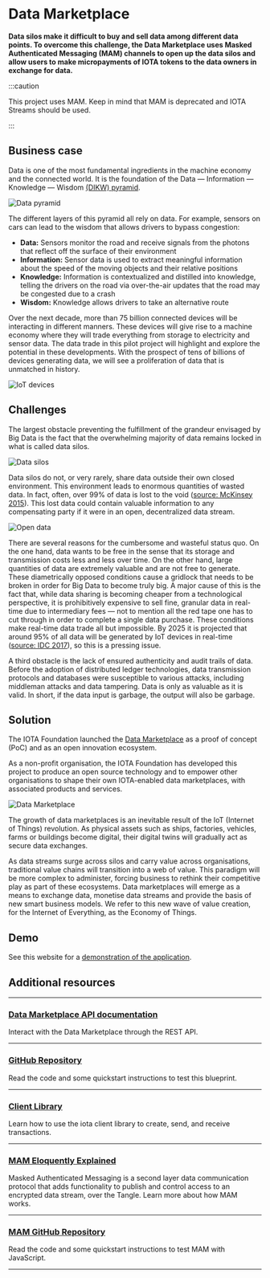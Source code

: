 # Data Marketplace

**Data silos make it difficult to buy and sell data among different data points. To overcome this challenge, the Data Marketplace uses Masked Authenticated Messaging (MAM) channels to open up the data silos and allow users to make micropayments of IOTA tokens to the data owners in exchange for data.**

:::caution

This project uses MAM. Keep in mind that MAM is deprecated and IOTA Streams should be used.

:::

## Business case

Data is one of the most fundamental ingredients in the machine economy and the connected world. It is the foundation of the Data — Information — Knowledge — Wisdom [(DIKW) pyramid](https://en.wikipedia.org/wiki/DIKW_pyramid).

![Data pyramid](/img/blueprints/data-marketplace-otr-updates.png)

The different layers of this pyramid all rely on data. For example, sensors on cars can lead to the wisdom that allows drivers to bypass congestion:

- **Data:** Sensors monitor the road and receive signals from the photons that reflect off the surface of their environment
- **Information:** Sensor data is used to extract meaningful information about the speed of the moving objects and their relative positions
- **Knowledge:** Information is contextualized and distilled into knowledge, telling the drivers on the road via over-the-air ​updates that the road may be congested due to a crash
- **Wisdom:** Knowledge allows drivers to take an alternative route

Over the next decade, more than 75 billion connected devices will be interacting in different manners. These devices will give rise to a machine economy where they will trade everything from storage to electricity and sensor data. The data trade in this pilot project will highlight and explore the potential in these developments. With the prospect of tens of billions of devices generating data, we will see a proliferation of data that is unmatched in history.

![IoT devices](/img/blueprints/data-marketplace-iot-stats.png)

## Challenges

The largest obstacle preventing the fulfillment of the grandeur envisaged by Big Data is the fact that the overwhelming majority of data remains locked in what is called data silos.

![Data silos](/img/blueprints/data-marketplace-data-silos.png)

Data silos do not, or very rarely, share data outside their own closed environment. This environment leads to enormous quantities of wasted data. In fact, often, over 99% of data is lost to the void ([source: McKinsey 2015](https://www.mckinsey.com/mgi/overview/in-the-news/by-2025-internet-of-things-applications-could-have-11-trillion-impact)). This lost data could contain valuable information to any compensating party if it were in an open, decentralized data stream.

![Open data](/img/blueprints/data-marketplace-open-data.png)

There are several reasons for the cumbersome and wasteful status quo. On the one hand, data wants to be free in the sense that its storage and transmission costs less and less over time. On the other hand, large quantities of data are extremely valuable and are not free to generate. These diametrically opposed conditions cause a gridlock that needs to be broken in order for Big Data to become truly big. A major cause of this is the fact that, while data sharing is becoming cheaper from a technological perspective, it is prohibitively expensive to sell fine, granular data in real-time due to intermediary fees — not to mention all the red tape one has to cut through in order to complete a single data purchase. These conditions make real-time data trade all but impossible. By 2025 it is projected that around 95% of all data will be generated by IoT devices in real-time ([source: IDC 2017](https://www.seagate.com/files/www-content/our-story/trends/files/idc-seagate-dataage-whitepaper.pdf)), so this is a pressing issue.

A third obstacle is the lack of ensured authenticity and audit trails of data. Before the adoption of distributed ledger technologies, data transmission protocols and databases were susceptible to various attacks, including middleman attacks and data tampering. Data is only as valuable as it is valid. In short, if the data input is garbage, the output will also be garbage.

## Solution

The IOTA Foundation launched the [Data Marketplace](https://data.iota.org) as a proof of concept (PoC) and as an open innovation ecosystem.

As a non-profit organisation, the IOTA Foundation has developed this project to produce an open source technology and to empower other organisations to shape their own IOTA-enabled data marketplaces, with associated products and services.

![Data Marketplace](/img/blueprints/data-marketplace.png)

The growth of data marketplaces is an inevitable result of the IoT (Internet of Things) revolution. As physical assets such as ships, factories, vehicles, farms or buildings become digital, their digital twins will gradually act as secure data exchanges.

As data streams surge across silos and carry value across organisations, traditional value chains will transition into a web of value. This paradigm will be more complex to administer, forcing business to rethink their competitive play as part of these ecosystems. Data marketplaces will emerge as a means to exchange data, monetise data streams and provide the basis of new smart business models. We refer to this new wave of value creation, for the Internet of Everything, as the Economy of Things.

## Demo

See this website for a [demonstration of the application](https://data.iota.org/).

## Additional resources

---------------
### [Data Marketplace API documentation](https://data.iota.org/static/docs)

Interact with the Data Marketplace through the REST API.

---
### [GitHub Repository](https://github.com/iotaledger/data-marketplace)

Read the code and some quickstart instructions to test this blueprint.

---
### [Client Library](https://wiki.iota.org/iota.rs/welcome)

Learn how to use the iota client library to create, send, and receive transactions.

---

### [MAM Eloquently Explained](https://blog.iota.org/introducing-masked-authenticated-messaging-e55c1822d50e)

Masked Authenticated Messaging is a second layer data communication protocol that adds functionality to publish and control access to an encrypted data stream, over the Tangle. Learn more about how MAM works.

---

### [MAM GitHub Repository](https://github.com/iotaledger/mam.js)

Read the code and some quickstart instructions to test MAM with JavaScript.

---------------
